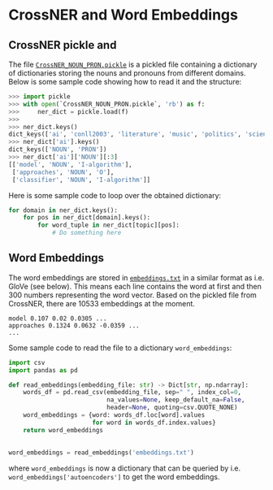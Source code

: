# CrossNER and Word Embeddings

## CrossNER pickle and 

The file [`CrossNER_NOUN_PRON.pickle`](./CrossNER_NOUN_PRON.pickle) is a pickled file containing a dictionary of dictionaries storing the nouns and pronouns from different domains. Below is some sample code showing how to read it and the structure:

```python
>>> import pickle
>>> with open(`CrossNER_NOUN_PRON.pickle`, 'rb') as f:
>>> 	ner_dict = pickle.load(f)
>>> 
>>> ner_dict.keys()
dict_keys(['ai', 'conll2003', 'literature', 'music', 'politics', 'science'])
>>> ner_dict['ai'].keys()
dict_keys(['NOUN', 'PRON'])
>>> ner_dict['ai']['NOUN'][:3]
[['model', 'NOUN', 'I-algorithm'],
 ['approaches', 'NOUN', 'O'],
 ['classifier', 'NOUN', 'I-algorithm']] 
```

Here is some sample code to loop over the obtained dictionary:

```python
for domain in ner_dict.keys():
    for pos in ner_dict[domain].keys():
        for word_tuple in ner_dict[topic][pos]:
            # Do something here
```


## Word Embeddings

The word embeddings are stored in [`embeddings.txt`](./embeddings.txt) in a similar format as i.e. GloVe (see below). This means each line contains the word at first and then 300 numbers representing the word vector. Based on the pickled file from CrossNER, there are 10533 embeddings at the moment.

```text
model 0.107 0.02 0.0305 ...
approaches 0.1324 0.0632 -0.0359 ...
...
```

Some sample code to read the file to a dictionary `word_embeddings`:

```python
import csv
import pandas as pd

def read_embeddings(embedding_file: str) -> Dict[str, np.ndarray]:
    words_df = pd.read_csv(embedding_file, sep=" ", index_col=0,
                           na_values=None, keep_default_na=False,
                           header=None, quoting=csv.QUOTE_NONE)
    word_embeddings = {word: words_df.loc[word].values
                       for word in words_df.index.values}
    return word_embeddings
    
    
word_embeddings = read_embeddings('embeddings.txt')
```

where `word_embeddings` is now a dictionary that can be queried by i.e. `word_embeddings['autoencoders']` to get the word embeddings.